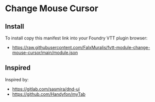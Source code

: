 # Change Mouse Cursor
## Install
To install copy this manifest link into your Foundry VTT plugin browser:

* https://raw.githubusercontent.com/FalxMuralis/fvtt-module-change-mouse-cursor/main/module.json

## Inspired
Inspired by:

* https://gitlab.com/sasmira/dnd-ui
* https://github.com/Handyfon/myTab
